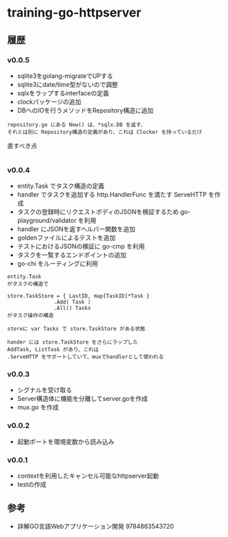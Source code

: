 # training-go-httpserver

## 履歴

### v0.0.5

- sqlite3をgolang-migrateでUPする
- sqlite3にdate/time型がないので調整
- sqlxをラップするinterfaceの定義
- clockパッケージの追加
- DBへのIOを行うメソッドをRepository構造に追加

```
repository.go にある New() は、*sqlx.DB を返す、
それとは別に Repository構造の定義があり、これは Clocker を持っているだけ

```

直すべき点

```

```

### v0.0.4

- entity.Task でタスク構造の定義
- handler でタスクを追加する http.HandlerFunc を満たす ServeHTTP を作成
- タスクの登録時にリクエストボディのJSONを検証するため go-playground/validator を利用
- handler にJSONを返すヘルパー関数を追加
- goldenファイルによるテストを追加
- テストにおけるJSONの検証に go-cmp を利用
- タスクを一覧するエンドポイントの追加
- go-chi をルーティングに利用


```
entity.Task
がタスクの構造で

store.TaskStore = { LastID, map[TaskID]*Task }
               .Add( Task )
               .All() Tasks
がタスク操作の構造

storeに var Tasks で store.TaskStore がある状態

hander には store.TaskStore をさらにラップした
AddTask, ListTask があり、これは
.ServeHTTP をサポートしていて、muxでhandlerとして使われる
```
 
### v0.0.3

- シグナルを受け取る
- Server構造体に機能を分離してserver.goを作成
- mux.go を作成
 
### v0.0.2

- 起動ポートを環境変数から読み込み

### v0.0.1

- contextを利用したキャンセル可能なhttpserver起動
- testの作成


## 参考

- 詳解GO言語Webアプリケーション開発 9784863543720



